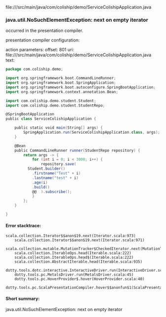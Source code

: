 file://<WORKSPACE>/src/main/java/com/coliship/demo/ServiceColishipApplication.java
### java.util.NoSuchElementException: next on empty iterator

occurred in the presentation compiler.

presentation compiler configuration:


action parameters:
offset: 801
uri: file://<WORKSPACE>/src/main/java/com/coliship/demo/ServiceColishipApplication.java
text:
```scala
package com.coliship.demo;

import org.springframework.boot.CommandLineRunner;
import org.springframework.boot.SpringApplication;
import org.springframework.boot.autoconfigure.SpringBootApplication;
import org.springframework.context.annotation.Bean;

import com.coliship.demo.student.Student;
import com.coliship.demo.student.StudentRepo;

@SpringBootApplication
public class ServiceColishipApplication {

	public static void main(String[] args) {
		SpringApplication.run(ServiceColishipApplication.class, args);
	}

	@Bean
	public CommandLineRunner runner(StudentRepo repository) {
		return args -> {
			for (int i = 0; i < 3000; i++) {
				repository.save(
          Student.builder()
            .firstname("Test" + i)
            .lastname("test" + i)
            .age(i)
            .build()
			@@	).subscribe();
			}
		};
	}

}

```



#### Error stacktrace:

```
scala.collection.Iterator$$anon$19.next(Iterator.scala:973)
	scala.collection.Iterator$$anon$19.next(Iterator.scala:971)
	scala.collection.mutable.MutationTracker$CheckedIterator.next(MutationTracker.scala:76)
	scala.collection.IterableOps.head(Iterable.scala:222)
	scala.collection.IterableOps.head$(Iterable.scala:222)
	scala.collection.AbstractIterable.head(Iterable.scala:935)
	dotty.tools.dotc.interactive.InteractiveDriver.run(InteractiveDriver.scala:164)
	dotty.tools.pc.MetalsDriver.run(MetalsDriver.scala:45)
	dotty.tools.pc.HoverProvider$.hover(HoverProvider.scala:40)
	dotty.tools.pc.ScalaPresentationCompiler.hover$$anonfun$1(ScalaPresentationCompiler.scala:376)
```
#### Short summary: 

java.util.NoSuchElementException: next on empty iterator